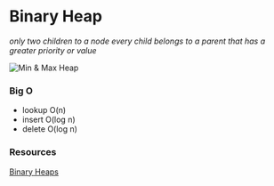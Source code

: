 # Binary Heap
*only two children to a node*
*every child belongs to a parent that has a greater priority or value*

![Min & Max Heap](../min-max-heap.png)

### Big O
- lookup O(n)
- insert O(log n)
- delete O(log n)

### Resources
[Binary Heaps](https://visualgo.net/en/heap?slide=1)